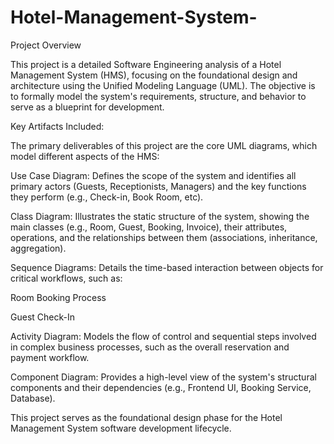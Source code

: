 # Hotel-Management-System-


Project Overview

This project is a detailed Software Engineering analysis of a Hotel Management System (HMS), focusing on the foundational design and architecture using the Unified Modeling Language (UML). The objective is to formally model the system's requirements, structure, and behavior to serve as a blueprint for development.


Key Artifacts Included:

The primary deliverables of this project are the core UML diagrams, which model different aspects of the HMS:

Use Case Diagram: Defines the scope of the system and identifies all primary actors (Guests, Receptionists, Managers) and the key functions they perform (e.g., Check-in, Book Room, etc).

Class Diagram: Illustrates the static structure of the system, showing the main classes (e.g., Room, Guest, Booking, Invoice), their attributes, operations, and the relationships between them (associations, inheritance, aggregation).

Sequence Diagrams: Details the time-based interaction between objects for critical workflows, such as:

Room Booking Process

Guest Check-In

Activity Diagram: Models the flow of control and sequential steps involved in complex business processes, such as the overall reservation and payment workflow.

Component Diagram: Provides a high-level view of the system's structural components and their dependencies (e.g., Frontend UI, Booking Service, Database).



This project serves as the foundational design phase for the Hotel Management System software development lifecycle.
